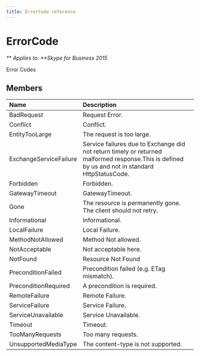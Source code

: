 ```yaml
---
title: ErrorCode reference
---
```

# ErrorCode


_** Applies to: **Skype for Business 2015_

Error Codes
            
## Members



|**Name**|**Description**|
|:-----|:-----|
|BadRequest|Request Error.|
|Conflict|Conflict.|
|EntityTooLarge|The request is too large.|
|ExchangeServiceFailure|Service failures due to Exchange did not return timely or returned malformed response.This is defined by us and not in standard HttpStatusCode.|
|Forbidden|Forbidden.|
|GatewayTimeout|GatewayTimeout.|
|Gone|The resource is permanently gone. The client should not retry.|
|Informational|Informational.|
|LocalFailure|Local Failure.|
|MethodNotAllowed|Method Not allowed.|
|NotAcceptable|Not acceptable here.|
|NotFound|Resource Not Found|
|PreconditionFailed|Precondition failed (e.g. ETag mismatch).|
|PreconditionRequired|A precondition is required.|
|RemoteFailure|Remote Failure.|
|ServiceFailure|Service Failure.|
|ServiceUnavailable|Service Unavailable.|
|Timeout|Timeout.|
|TooManyRequests|Too many requests.|
|UnsupportedMediaType|The content-type is not supported.|
